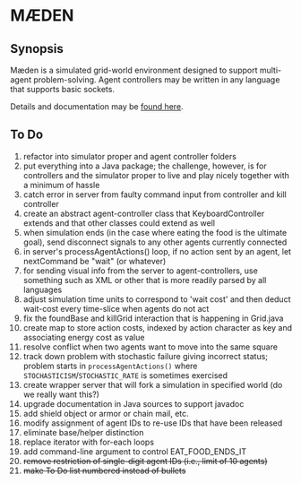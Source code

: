 # M&AElig;DEN

## Synopsis

M&aelig;den is a simulated grid-world environment
designed to support multi-agent problem-solving.
Agent controllers may be written in any language 
that supports basic sockets.

Details and documentation may be 
[found here](http://www.westmont.edu/~iba/maeden/).

## To Do

1. refactor into simulator proper and agent controller folders
1. put everything into a Java package; the challenge, however, is for controllers and
the simulator proper to live and play nicely together with a minimum of hassle
1. catch error in server from faulty command input from controller and kill controller
1. create an abstract agent-controller class that KeyboardController extends
and that other classes could extend as well
1. when simulation ends 
(in the case where eating the food is the ultimate goal),
send disconnect signals to any other agents currently connected
1. in server's processAgentActions() loop, if no action sent by an agent, let nextCommand be "wait" (or whatever)
1. for sending visual info from the server to agent-controllers,
use something such as XML or other that is more readily parsed by all languages
1. adjust simulation time units to correspond to 'wait cost'
and then deduct wait-cost every time-slice when agents do not act
1. fix the foundBase and killGrid interaction that is happening in Grid.java
1. create map to store action costs, indexed by action character as key and associating energy cost as value
1. resolve conflict when two agents want to move into the same square
1. track down problem with stochastic failure giving incorrect status; 
problem starts in `processAgentActions()`
where `STOCHASTICISM`/`STOCHASTIC_RATE` is sometimes exercised
1. create wrapper server that will fork a simulation in specified world 
(do we really want this?)
1. upgrade documentation in Java sources to support javadoc
1. add shield object or armor or chain mail, etc.
1. modify assignment of agent IDs to re-use IDs that have been released
1. eliminate base/helper distinction
1. replace iterator with for-each loops
1. add command-line argument to control EAT_FOOD_ENDS_IT
1. ~~remove restriction of single-digit agent IDs (i.e., limit of 10 agents)~~
1. ~~make To Do list numbered instead of bullets~~
